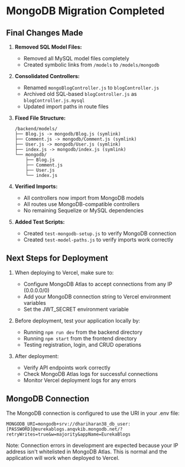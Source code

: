 # MongoDB Migration Completed

## Final Changes Made

1. **Removed SQL Model Files:**
   - Removed all MySQL model files completely
   - Created symbolic links from `/models` to `/models/mongodb`

2. **Consolidated Controllers:**
   - Renamed `mongoBlogController.js` to `blogController.js`
   - Archived old SQL-based `blogController.js` as `blogController.js.mysql`
   - Updated import paths in route files

3. **Fixed File Structure:**
   ```
   /backend/models/
   ├── Blog.js -> mongodb/Blog.js (symlink)
   ├── Comment.js -> mongodb/Comment.js (symlink)
   ├── User.js -> mongodb/User.js (symlink)
   ├── index.js -> mongodb/index.js (symlink)
   └── mongodb/
       ├── Blog.js
       ├── Comment.js
       ├── User.js
       └── index.js
   ```

4. **Verified Imports:**
   - All controllers now import from MongoDB models
   - All routes use MongoDB-compatible controllers
   - No remaining Sequelize or MySQL dependencies

5. **Added Test Scripts:**
   - Created `test-mongodb-setup.js` to verify MongoDB connection
   - Created `test-model-paths.js` to verify imports work correctly

## Next Steps for Deployment

1. When deploying to Vercel, make sure to:
   - Configure MongoDB Atlas to accept connections from any IP (0.0.0.0/0)
   - Add your MongoDB connection string to Vercel environment variables
   - Set the JWT_SECRET environment variable

2. Before deployment, test your application locally by:
   - Running `npm run dev` from the backend directory
   - Running `npm start` from the frontend directory
   - Testing registration, login, and CRUD operations

3. After deployment:
   - Verify API endpoints work correctly
   - Check MongoDB Atlas logs for successful connections
   - Monitor Vercel deployment logs for any errors

## MongoDB Connection

The MongoDB connection is configured to use the URI in your .env file:
```
MONGODB_URI=mongodb+srv://dhariharan38_db_user:[PASSWORD]@eurekablogs.anqvkib.mongodb.net/?retryWrites=true&w=majority&appName=EurekaBlogs
```

Note: Connection errors in development are expected because your IP address isn't whitelisted in MongoDB Atlas. This is normal and the application will work when deployed to Vercel.
